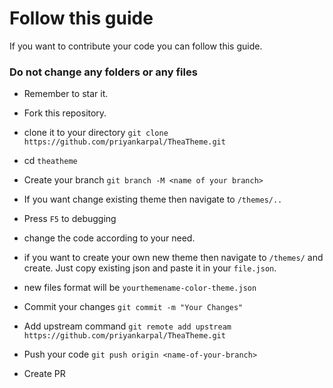 # Follow this guide
If you want to contribute your code you can follow this guide.

### Do not change any folders or any files 
- Remember to star it.
- Fork this repository.
- clone it to your directory `git clone https://github.com/priyankarpal/TheaTheme.git`

- cd `theatheme`
- Create your  branch `git branch -M <name of your branch>`

- If you want change existing theme then navigate to `/themes/..`

- Press `F5` to debugging 
- change the code according to your need. 
- if you want to create your own new theme then navigate to `/themes/` and create. Just copy existing json and paste it in your `file.json`.
- new files format will be `yourthemename-color-theme.json` 
- Commit your changes `git commit -m "Your Changes"`
- Add upstream command `git remote add upstream https://github.com/priyankarpal/TheaTheme.git `
-  Push your code `git push origin <name-of-your-branch>`
- Create PR 